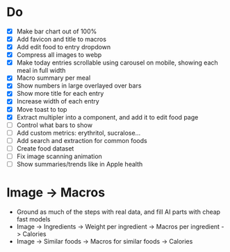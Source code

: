 # Do

- [x] Make bar chart out of 100%
- [x] Add favicon and title to macros
- [x] Add edit food to entry dropdown
- [x] Compress all images to webp
- [x] Make today entries scrollable using carousel on mobile, showing each meal in full width
- [x] Macro summary per meal
- [x] Show numbers in large overlayed over bars
- [x] Show more title for each entry
- [x] Increase width of each entry
- [x] Move toast to top
- [x] Extract multipler into a component, and add it to edit food page
- [ ] Control what bars to show
- [ ] Add custom metrics: erythritol, sucralose…
- [ ] Add search and extraction for common foods
- [ ] Create food dataset
- [ ] Fix image scanning animation
- [ ] Show summaries/trends like in Apple health

# Image -> Macros

- Ground as much of the steps with real data, and fill AI parts with cheap fast models
- Image -> Ingredients -> Weight per ingredient -> Macros per ingredient -> Calories
- Image -> Similar foods -> Macros for similar foods -> Calories

